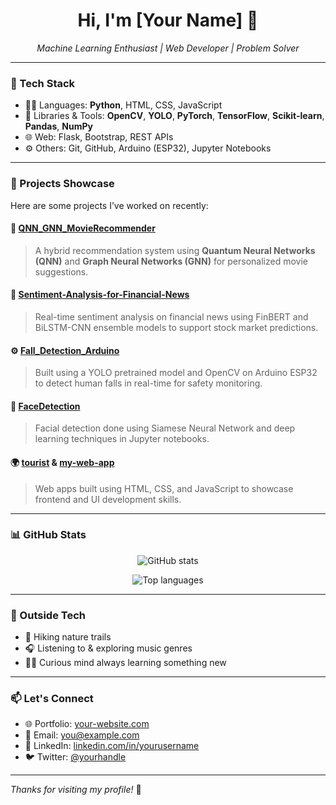<h1 align="center">Hi, I'm [Your Name] 👋</h1>

<p align="center">
  <em>Machine Learning Enthusiast | Web Developer | Problem Solver</em>
</p>

---

### 🔧 Tech Stack
- 👨‍💻 Languages: **Python**, HTML, CSS, JavaScript
- 🧠 Libraries & Tools: **OpenCV**, **YOLO**, **PyTorch**, **TensorFlow**, **Scikit-learn**, **Pandas**, **NumPy**
- 🌐 Web: Flask, Bootstrap, REST APIs
- ⚙️ Others: Git, GitHub, Arduino (ESP32), Jupyter Notebooks

---

### 🚀 Projects Showcase

Here are some projects I’ve worked on recently:

#### 🔷 [QNN_GNN_MovieRecommender](https://github.com/Vibhor-2217/QNN_GNN_MovieRecommender)
> A hybrid recommendation system using **Quantum Neural Networks (QNN)** and **Graph Neural Networks (GNN)** for personalized movie suggestions.

#### 🔶 [Sentiment-Analysis-for-Financial-News](https://github.com/Vibhor-2217/Sentiment-Analysis-for-Financial-News)
> Real-time sentiment analysis on financial news using FinBERT and BiLSTM-CNN ensemble models to support stock market predictions.

#### ⚙️ [Fall_Detection_Arduino](https://github.com/Vibhor-2217/Fall_Detection_Arduino)
> Built using a YOLO pretrained model and OpenCV on Arduino ESP32 to detect human falls in real-time for safety monitoring.

#### 🧠 [FaceDetection](https://github.com/Vibhor-2217/FaceDetection)
> Facial detection done using Siamese Neural Network and deep learning techniques in Jupyter notebooks.

#### 🌍 [tourist](https://github.com/Vibhor-2217/tourist) & [my-web-app](https://github.com/Vibhor-2217/my-web-app)
> Web apps built using HTML, CSS, and JavaScript to showcase frontend and UI development skills.

---

### 📊 GitHub Stats
<p align="center">
  <img src="https://github-readme-stats.vercel.app/api?username=Vibhor-2217&show_icons=true&theme=radical" alt="GitHub stats" />
</p>

<p align="center">
  <img src="https://github-readme-stats.vercel.app/api/top-langs/?username=Vibhor-2217&layout=compact&theme=radical" alt="Top languages" />
</p>

---

### 🎵 Outside Tech
- 🥾 Hiking nature trails
- 🎧 Listening to & exploring music genres
- 🧘‍♂️ Curious mind always learning something new

---

### 📫 Let's Connect
- 🌐 Portfolio: [your-website.com](https://your-website.com)
- 📧 Email: [you@example.com](mailto:you@example.com)
- 💼 LinkedIn: [linkedin.com/in/yourusername](https://linkedin.com/in/yourusername)
- 🐦 Twitter: [@yourhandle](https://twitter.com/yourhandle)

---

_Thanks for visiting my profile!_ 🙏
